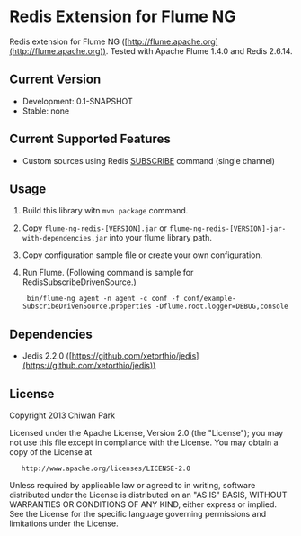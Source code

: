 # Redis Extension for Flume NG

Redis extension for Flume NG ([http://flume.apache.org](http://flume.apache.org)). Tested with Apache Flume 1.4.0 and Redis 2.6.14.

## Current Version

* Development: 0.1-SNAPSHOT
* Stable: none

## Current Supported Features

* Custom sources using Redis [SUBSCRIBE](http://redis.io/commands/subscribe) command (single channel)

## Usage

1. Build this library witn ```mvn package``` command.
1. Copy ```flume-ng-redis-[VERSION].jar``` or ```flume-ng-redis-[VERSION]-jar-with-dependencies.jar``` into your flume library path.
1. Copy configuration sample file or create your own configuration.
1. Run Flume. (Following command is sample for RedisSubscribeDrivenSource.)

		bin/flume-ng agent -n agent -c conf -f conf/example-SubscribeDrivenSource.properties -Dflume.root.logger=DEBUG,console

## Dependencies

* Jedis 2.2.0 ([https://github.com/xetorthio/jedis](https://github.com/xetorthio/jedis))

## License

Copyright 2013 Chiwan Park

   Licensed under the Apache License, Version 2.0 (the "License");
   you may not use this file except in compliance with the License.
   You may obtain a copy of the License at

       http://www.apache.org/licenses/LICENSE-2.0

   Unless required by applicable law or agreed to in writing, software
   distributed under the License is distributed on an "AS IS" BASIS,
   WITHOUT WARRANTIES OR CONDITIONS OF ANY KIND, either express or implied.
   See the License for the specific language governing permissions and
   limitations under the License.